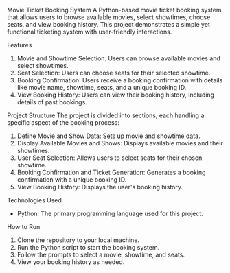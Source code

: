 Movie Ticket Booking System
A Python-based movie ticket booking system that allows users to browse available movies, select showtimes, choose seats, and view booking history. This project demonstrates a simple yet functional ticketing system with user-friendly interactions.

Features
1. Movie and Showtime Selection: Users can browse available movies and select showtimes.
2. Seat Selection: Users can choose seats for their selected showtime.
3. Booking Confirmation: Users receive a booking confirmation with details like movie name, showtime, seats, and a unique booking ID.
4. View Booking History: Users can view their booking history, including details of past bookings.

Project Structure
The project is divided into sections, each handling a specific aspect of the booking process:

1. Define Movie and Show Data: Sets up movie and showtime data.
2. Display Available Movies and Shows: Displays available movies and their showtimes.
3. User Seat Selection: Allows users to select seats for their chosen showtime.
4. Booking Confirmation and Ticket Generation: Generates a booking confirmation with a unique booking ID.
5. View Booking History: Displays the user's booking history.

Technologies Used
- Python: The primary programming language used for this project.

How to Run
1. Clone the repository to your local machine.
2. Run the Python script to start the booking system.
3. Follow the prompts to select a movie, showtime, and seats.
4. View your booking history as needed.
